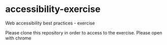 # accessibility-exercise
Web accessibility best practices - exercise

Please clone this repository in order to access to the exercise.
Please open with chrome
